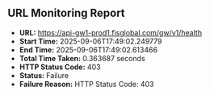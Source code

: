 ## URL Monitoring Report

- **URL:** https://api-gw1-prod1.fisglobal.com/gw/v1/health
- **Start Time:** 2025-09-06T17:49:02.249779
- **End Time:** 2025-09-06T17:49:02.613466
- **Total Time Taken:** 0.363687 seconds
- **HTTP Status Code:** 403
- **Status:** Failure
- **Failure Reason:** HTTP Status Code: 403
